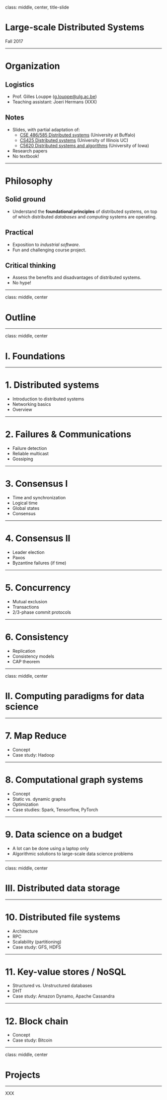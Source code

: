 class: middle, center, title-slide

# Large-scale Distributed Systems

Fall 2017

---

# Organization

## Logistics
- Prof. Gilles Louppe ([g.louppe@ulg.ac.be](mailto:g.louppe@ulg.ac.be))
- Teaching assistant: Joeri Hermans (XXX)

## Notes
- Slides, with partial adaptation of:
    - [CSE 486/585 Distributed systems](https://www.cse.buffalo.edu/~stevko/courses/cse486/spring16/schedule.html) (University at Buffalo)
    - [CS425 Distributed systems](https://courses.engr.illinois.edu/cs425/fa2017/lectures.html) (University of Illinois UC)
    - [C5620 Distributed systems and algorithms](http://homepage.cs.uiowa.edu/~ghosh/16615.html) (University of Iowa)
- Research papers
- No textbook!

---

# Philosophy

## Solid ground

- Understand the **foundational principles** of distributed systems, on top of
which distributed *databases* and *computing* systems are operating.

## Practical

- Exposition to *industrial software*.
- Fun and challenging course project.

## Critical thinking

- Assess the benefits and disadvantages of distributed systems.
- No hype!

---

class: middle, center

# Outline

---

class: middle, center

# I. Foundations

---

# 1. Distributed systems

- Introduction to distributed systems
- Networking basics
- Overview

---

# 2. Failures & Communications

- Failure detection
- Reliable multicast
- Gossiping

---

# 3. Consensus I

- Time and synchronization
- Logical time
- Global states
- Consensus

---

# 4. Consensus II

- Leader election
- Paxos
- Byzantine failures (if time)

---

# 5. Concurrency

- Mutual exclusion
- Transactions
- 2/3-phase commit protocols

---

# 6. Consistency

- Replication
- Consistency models
- CAP theorem

---

class: middle, center

# II. Computing paradigms for data science

---

# 7. Map Reduce

- Concept
- Case study: Hadoop

---

# 8. Computational graph systems

- Concept
- Static vs. dynamic graphs
- Optimization
- Case studies: Spark, Tensorflow, PyTorch

---

# 9. Data science on a budget

- A lot can be done using a laptop only
- Algorithmic solutions to large-scale data science problems

---

class: middle, center

# III. Distributed data storage

---

# 10. Distributed file systems

- Architecture
- RPC
- Scalability (partitioning)
- Case study: GFS, HDFS

---

# 11. Key-value stores / NoSQL

- Structured vs. Unstructured databases
- DHT
- Case study: Amazon Dynamo, Apache Cassandra

---

# 12. Block chain

- Concept
- Case study: Bitcoin

---

class: middle, center

# Projects

---

XXX
